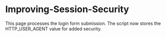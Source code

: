 # Improving-Session-Security
This page processes the login form submission. The script now stores the HTTP_USER_AGENT value for added security.
